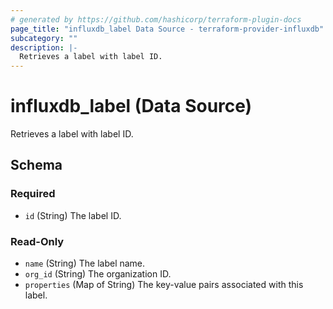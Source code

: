 ```yaml
---
# generated by https://github.com/hashicorp/terraform-plugin-docs
page_title: "influxdb_label Data Source - terraform-provider-influxdb"
subcategory: ""
description: |-
  Retrieves a label with label ID.
---
```


# influxdb_label (Data Source)

Retrieves a label with label ID.



<!-- schema generated by tfplugindocs -->
## Schema

### Required

- `id` (String) The label ID.

### Read-Only

- `name` (String) The label name.
- `org_id` (String) The organization ID.
- `properties` (Map of String) The key-value pairs associated with this label.
